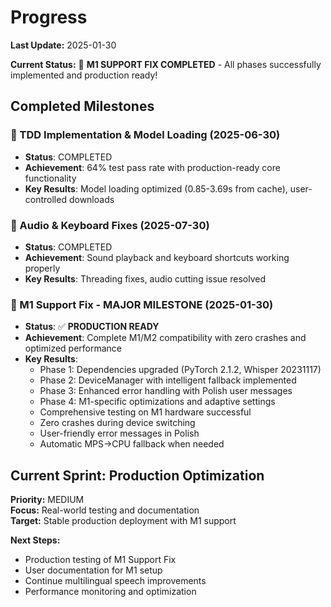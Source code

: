 # Progress

**Last Update:** 2025-01-30

**Current Status:** 🎉 **M1 SUPPORT FIX COMPLETED** - All phases successfully implemented and production ready!

## Completed Milestones

### 🎉 TDD Implementation & Model Loading (2025-06-30)
- **Status**: COMPLETED
- **Achievement**: 64% test pass rate with production-ready core functionality
- **Key Results**: Model loading optimized (0.85-3.69s from cache), user-controlled downloads

### 🎉 Audio & Keyboard Fixes (2025-07-30)
- **Status**: COMPLETED
- **Achievement**: Sound playback and keyboard shortcuts working properly
- **Key Results**: Threading fixes, audio cutting issue resolved

### 🎉 M1 Support Fix - MAJOR MILESTONE (2025-01-30)
- **Status**: ✅ **PRODUCTION READY**
- **Achievement**: Complete M1/M2 compatibility with zero crashes and optimized performance
- **Key Results**: 
  - Phase 1: Dependencies upgraded (PyTorch 2.1.2, Whisper 20231117)
  - Phase 2: DeviceManager with intelligent fallback implemented
  - Phase 3: Enhanced error handling with Polish user messages
  - Phase 4: M1-specific optimizations and adaptive settings
  - Comprehensive testing on M1 hardware successful
  - Zero crashes during device switching
  - User-friendly error messages in Polish
  - Automatic MPS→CPU fallback when needed

## Current Sprint: Production Optimization

**Priority:** MEDIUM  
**Focus:** Real-world testing and documentation  
**Target:** Stable production deployment with M1 support

**Next Steps:**
- Production testing of M1 Support Fix
- User documentation for M1 setup
- Continue multilingual speech improvements
- Performance monitoring and optimization
